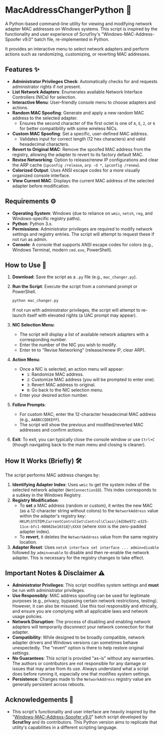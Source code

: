 # MacAddressChangerPython 🐍

A Python-based command-line utility for viewing and modifying network adapter MAC addresses on Windows systems. This script is inspired by the functionality and user experience of Scrut1ny's "Windows-MAC-Address-Spoofer v9.0" batch file, re-implemented in Python.

It provides an interactive menu to select network adapters and perform actions such as randomizing, customizing, or reverting MAC addresses.

## Features ✨

* **Administrator Privileges Check**: Automatically checks for and requests administrator rights if not present.
* **List Network Adapters**: Enumerates available Network Interface Controllers (NICs) for selection.
* **Interactive Menu**: User-friendly console menu to choose adapters and actions.
* **Random MAC Spoofing**: Generate and apply a new random MAC address to the selected adapter.
    * Ensures the second character of the first octet is one of `A`, `E`, `2`, or `6` for better compatibility with some wireless NICs.
* **Custom MAC Spoofing**: Set a specific, user-defined MAC address.
    * Validates input for correct length (12 hex characters) and valid hexadecimal characters.
* **Revert to Original MAC**: Remove the spoofed MAC address from the registry, allowing the adapter to revert to its factory default MAC.
* **Revise Networking**: Option to release/renew IP configurations and clear the ARP cache (`ipconfig /release`, `arp -d *`, `ipconfig /renew`).
* **Colorized Output**: Uses ANSI escape codes for a more visually organized console interface.
* **View Current MAC**: Displays the current MAC address of the selected adapter before modification.

## Requirements ⚙️

* **Operating System**: Windows (due to reliance on `wmic`, `netsh`, `reg`, and Windows-specific registry paths).
* **Python**: Python 3.x.
* **Permissions**: Administrator privileges are required to modify network settings and registry entries. The script will attempt to request these if not run as admin.
* **Console**: A console that supports ANSI escape codes for colors (e.g., Windows Terminal, modern `cmd.exe`, PowerShell).

## How to Use 🚀

1.  **Download**: Save the script as a `.py` file (e.g., `mac_changer.py`).
2.  **Run the Script**: Execute the script from a command prompt or PowerShell.
    ```bash
    python mac_changer.py
    ```
    If not run with administrator privileges, the script will attempt to re-launch itself with elevated rights (a UAC prompt may appear).

3.  **NIC Selection Menu**:
    * The script will display a list of available network adapters with a corresponding number.
    * Enter the number of the NIC you wish to modify.
    * Enter `99` to "Revise Networking" (release/renew IP, clear ARP).

4.  **Action Menu**:
    * Once a NIC is selected, an action menu will appear:
        * `1`: Randomize MAC address.
        * `2`: Customize MAC address (you will be prompted to enter one).
        * `3`: Revert MAC address to original.
        * `0`: Go back to the NIC selection menu.
    * Enter your desired action number.

5.  **Follow Prompts**:
    * For custom MAC, enter the 12-character hexadecimal MAC address (e.g., `AABBCCDDEEFF`).
    * The script will show the previous and modified/reverted MAC addresses and confirm actions.

6.  **Exit**: To exit, you can typically close the console window or use `Ctrl+C` (though navigating back to the main menu and closing is cleaner).

## How It Works (Briefly) 🛠️

The script performs MAC address changes by:

1.  **Identifying Adapter Index**: Uses `wmic` to get the system index of the selected network adapter (`NetConnectionID`). This index corresponds to a subkey in the Windows Registry.
2.  **Registry Modification**:
    * To **set** a MAC address (random or custom), it writes the new MAC (as a 12-character string without colons) to the `NetworkAddress` value within the adapter's registry key:
        `HKLM\SYSTEM\CurrentControlSet\Control\Class\{4d36e972-e325-11ce-bfc1-08002be10318}\XXXX` (where `XXXX` is the zero-padded adapter index).
    * To **revert**, it deletes the `NetworkAddress` value from the same registry location.
3.  **Adapter Reset**: Uses `netsh interface set interface ... admin=disable` followed by `admin=enable` to disable and then re-enable the network adapter. This is necessary for the registry changes to take effect.

## Important Notes & Disclaimer ⚠️

* **Administrator Privileges**: This script modifies system settings and **must** be run with administrator privileges.
* **Use Responsibly**: MAC address spoofing can be used for legitimate purposes (e.g., privacy, bypassing certain network restrictions, testing). However, it can also be misused. Use this tool responsibly and ethically, and ensure you are complying with all applicable laws and network usage policies.
* **Network Disruption**: The process of disabling and enabling network adapters will temporarily disconnect your network connection for that adapter.
* **Compatibility**: While designed to be broadly compatible, network adapter drivers and Windows versions can sometimes behave unexpectedly. The "revert" option is there to help restore original settings.
* **No Guarantees**: This script is provided "as-is" without any warranties. The authors or contributors are not responsible for any damage or issues that may arise from its use. Always understand what a script does before running it, especially one that modifies system settings.
* **Persistence**: Changes made to the `NetworkAddress` registry value are generally persistent across reboots.

## Acknowledgements 🙏

* This script's functionality and user interface are heavily inspired by the "[Windows-MAC-Address-Spoofer v9.0](https://github.com/Scrut1ny/Windows-MAC-Address-Spoofer)" batch script developed by **Scrut1ny** and its contributors. This Python version aims to replicate that utility's capabilities in a different scripting language.
